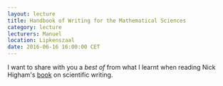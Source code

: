 ```yaml
---
layout: lecture
title: Handbook of Writing for the Mathematical Sciences  
category: lecture
lecturers: Manuel
location: Lipkenszaal
date: 2016-06-16 16:00:00 CET
---
```


I want to share with you a *best of* from what I learnt when reading Nick Higham's [book] on
scientific writing.

[book]: http://epubs.siam.org/doi/book/10.1137/1.9780898719550
